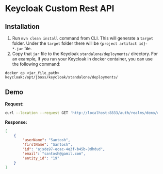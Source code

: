 # Keycloak Custom Rest API
## Installation
 1. Run  `mvn clean install` command from CLI. This will generate a `target` folder. Under the `target` folder there will be `{project artifact id}-*.jar` file.
 2.  Copy that `jar` file to the Keycloak `standalone/deployments/` directory. For an example, If you run your Keycloak in docker container, you can use the following command:
 ```dillinger
docker cp <jar_file_path> keycloak:/opt/jboss/keycloak/standalone/deployments/
```
## Demo
**Request:**
```sh
curl --location --request GET 'http://localhost:8833/auth/realms/demo/customApi/users/searchUserByAttribute?attr=entity_id&value=1'
```
**Response:**
```json
[
    {
        "userName": "Santosh",
        "firstName": "Santosh",
        "id": "ajsde97-ecac-4e3f-b45b-8dhdud",
        "email": "santosh@gamil.com",
        "entity_id": "19"
    }
]
```
